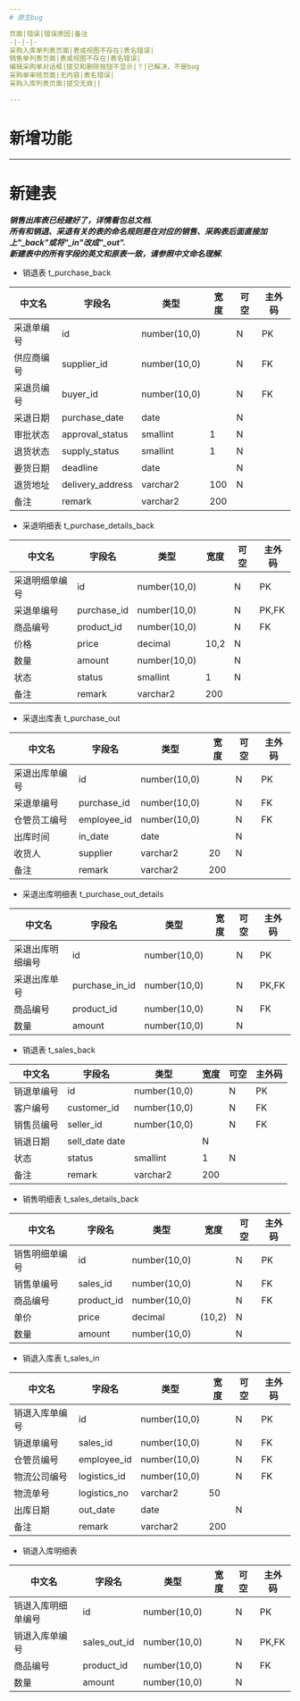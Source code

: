 ```yaml
---
# 原生bug

页面|错误|错误原因|备注
-|-|-|-
采购入库单列表页面|表或视图不存在|表名错误|
销售单列表页面|表或视图不存在|表名错误|
编辑采购单对话框|提交和删除按钮不显示|？|已解决，不是bug
采购单审核页面|无内容|表名错误|
采购入库列表页面|提交无效||

---
```

# 新增功能
---
# 新建表
<b><i>销售出库表已经建好了，详情看包总文档.</i></b><br />
<b><i>所有和销退、采退有关的表的命名规则是在对应的销售、采购表后面直接加上"_back"或将"_in"改成"_out".</i></b><br />
<b><i>新建表中的所有字段的英文和原表一致，请参照中文命名理解.</i></b><br />

- 销退表 t_purchase_back

中文名|字段名|类型|宽度|可空|主外码
-|-|-|-|-|-
采退单编号|id|number(10,0)||N|PK
供应商编号|supplier_id|number(10,0)||N|FK 
采退员编号|buyer_id|number(10,0)||N|FK
采退日期|purchase_date|date||N|  
审批状态|approval_status|smallint|1|N|
退货状态|supply_status|smallint|1|N|
要货日期|deadline|date||N|
退货地址|delivery_address|varchar2|100|N|
备注|remark|varchar2|200||

- 采退明细表 t_purchase_details_back

中文名|字段名|类型|宽度|可空|主外码
-|-|-|-|-|-
采退明细单编号|id|number(10,0)||N|PK
采退单编号|purchase_id|number(10,0)||N|PK,FK
商品编号|product_id|number(10,0)||N|FK
价格|price|decimal|10,2|N|
数量|amount|number(10,0)||N|
状态|status|smallint|1|N|
备注|remark|varchar2|200||

- 采退出库表 t_purchase_out

中文名|字段名|类型|宽度|可空|主外码
-|-|-|-|-|-
采退出库单编号|id|number(10,0)||N|PK
采退单编号|purchase_id|number(10,0)||N|FK
仓管员工编号|employee_id|number(10,0)||N|FK
出库时间|in_date|date||N|
收货人|supplier|varchar2|20|N| 
备注|remark|varchar2|200||   

- 采退出库明细表 t_purchase_out_details

中文名|字段名|类型|宽度|可空|主外码
-|-|-|-|-|-
采退出库明细编号|id|number(10,0)||N|PK
采退出库单号|purchase_in_id|number(10,0)||N|PK,FK
商品编号|product_id|number(10,0)||N|FK
数量|amount|number(10,0)||N| 
 
- 销退表 t_sales_back

中文名|字段名|类型|宽度|可空|主外码
-|-|-|-|-|-
销退单编号|id|number(10,0)||N|PK
客户编号|customer_id|number(10,0)||N|FK
销售员编号|seller_id|number(10,0)||N|FK
销退日期|sell_date date||N|
状态|status|smallint|1|N|
备注|remark|varchar2|200||

- 销售明细表 t_sales_details_back

中文名|字段名|类型|宽度|可空|主外码
-|-|-|-|-|-
销售明细单编号|id|number(10,0)||N|PK
销售单编号|sales_id|number(10,0)||N|FK 
商品编号|product_id|number(10,0)||N|FK
单价|price|decimal|(10,2)|N|  
数量|amount|number(10,0)||N|

- 销退入库表 t_sales_in

中文名|字段名|类型|宽度|可空|主外码
-|-|-|-|-|-
销退入库单编号|id|number(10,0)||N|PK
销退单编号|sales_id|number(10,0)||N|FK
仓管员编号|employee_id|number(10,0)||N|FK 
物流公司编号|logistics_id|number(10,0)||N|FK 
物流单号|logistics_no|varchar2|50||   
出库日期|out_date|date||N|  
备注|remark|varchar2|200||

- 销退入库明细表

中文名|字段名|类型|宽度|可空|主外码
-|-|-|-|-|-
销退入库明细单编号|id|number(10,0)||N|PK
销退入库单编号|sales_out_id|number(10,0)||N|PK,FK
商品编号|product_id|number(10,0)||N|FK 
数量|amount|number(10,0)||N|  
 
